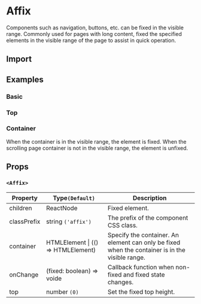 # Affix

Components such as navigation, buttons, etc. can be fixed in the visible range. Commonly used for pages with long content, fixed the specified elements in the visible range of the page to assist in quick operation.

## Import

<!--{include:<import-guide>}-->

## Examples

### Basic

<!--{include:`basic.md`}-->

### Top

<!--{include:`top.md`}-->

### Container

When the container is in the visible range, the element is fixed. When the scrolling page container is not in the visible range, the element is unfixed.

<!--{include:`container.md`}-->

## Props

### `<Affix>`

| Property    | Type`(Default)`                    | Description                                                                                     |
| ----------- | ---------------------------------- | ----------------------------------------------------------------------------------------------- |
| children    | ReactNode                          | Fixed element.                                                                                  |
| classPrefix | string `('affix')`                 | The prefix of the component CSS class.                                                          |
| container   | HTMLElement \| (() => HTMLElement) | Specify the container. An element can only be fixed when the container is in the visible range. |
| onChange    | (fixed: boolean) => voide          | Callback function when non-fixed and fixed state changes.                                       |
| top         | number `(0)`                       | Set the fixed top height.                                                                       |

